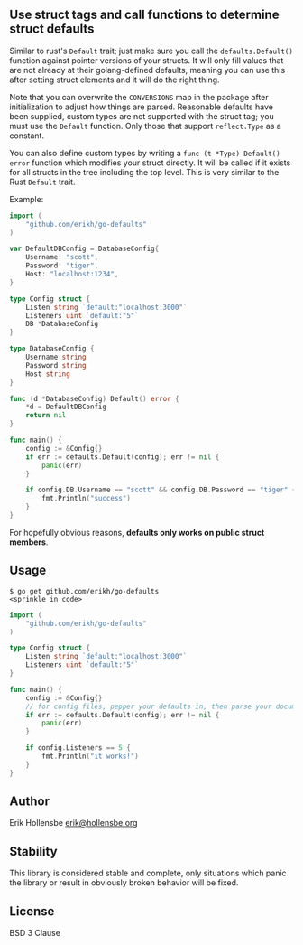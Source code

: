 ## Use struct tags and call functions to determine struct defaults

Similar to rust's `Default` trait; just make sure you call the `defaults.Default()` function against pointer versions of your structs. It will only fill values that are not already at their golang-defined defaults, meaning you can use this after setting struct elements and it will do the right thing.

Note that you can overwrite the `CONVERSIONS` map in the package after initialization to adjust how things are parsed. Reasonable defaults have been supplied, custom types are not supported with the struct tag; you must use the `Default` function. Only those that support `reflect.Type` as a constant.

You can also define custom types by writing a `func (t *Type) Default() error` function which modifies your struct directly. It will be called if it exists for all structs in the tree including the top level. This is very similar to the Rust `Default` trait.

Example:

```go
import (
    "github.com/erikh/go-defaults"
)

var DefaultDBConfig = DatabaseConfig{
    Username: "scott",
    Password: "tiger",
    Host: "localhost:1234",
}

type Config struct {
    Listen string `default:"localhost:3000"`
    Listeners uint `default:"5"`
    DB *DatabaseConfig
}

type DatabaseConfig {
    Username string
    Password string
    Host string
}

func (d *DatabaseConfig) Default() error {
    *d = DefaultDBConfig
    return nil
}

func main() {
    config := &Config{}
    if err := defaults.Default(config); err != nil {
        panic(err)
    }

    if config.DB.Username == "scott" && config.DB.Password == "tiger" {
        fmt.Println("success")
    }
}
```

For hopefully obvious reasons, **defaults only works on public struct members**.

## Usage

```
$ go get github.com/erikh/go-defaults
<sprinkle in code>
```

```go
import (
    "github.com/erikh/go-defaults"
)

type Config struct {
    Listen string `default:"localhost:3000"`
    Listeners uint `default:"5"`
}

func main() {
    config := &Config{}
    // for config files, pepper your defaults in, then parse your document
    if err := defaults.Default(config); err != nil {
        panic(err)
    }

    if config.Listeners == 5 {
        fmt.Println("it works!")
    }
}
```

## Author

Erik Hollensbe <erik@hollensbe.org>

## Stability

This library is considered stable and complete, only situations which panic the library or result in obviously broken behavior will be fixed.

## License

BSD 3 Clause
